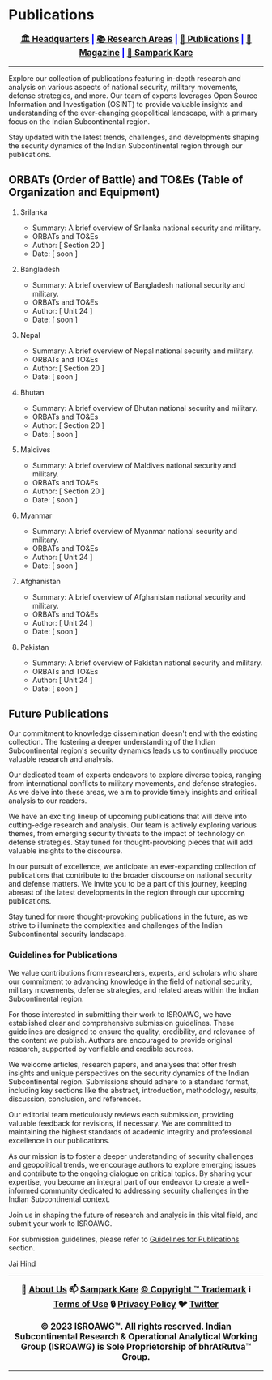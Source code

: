 # **Publications**

<div align="center" style="font-weight: bold; font-size: larger; color: #0000ff;">

[🏛️ Headquarters](../home.md) | [📚 Research Areas](../aboutus/research.md) | [📝 Publications](../publication/publications.md) | [📰 Magazine](../magazine/magazine.md) | [📮 Sampark Kare](../aboutus/sampark.md)

</div>

___

Explore our collection of publications featuring in-depth research and analysis on various aspects of national security, military movements, defense strategies, and more. Our team of experts leverages Open Source Information and Investigation (OSINT) to provide valuable insights and understanding of the ever-changing geopolitical landscape, with a primary focus on the Indian Subcontinental region.

Stay updated with the latest trends, challenges, and developments shaping the security dynamics of the Indian Subcontinental region through our publications.

## ORBATs (Order of Battle) and TO&Es (Table of Organization and Equipment)

1. Srilanka
   - Summary: A brief overview of Srilanka national security and military.
   - ORBATs and TO&Es
   - Author: [ Section 20 ]
   - Date: [ soon ]

2. Bangladesh
   - Summary: A brief overview of Bangladesh national security and military.
   - ORBATs and TO&Es
   - Author: [ Unit 24 ]
   - Date: [ soon ]

3. Nepal
   - Summary: A brief overview of Nepal national security and military.
   - ORBATs and TO&Es
   - Author: [ Section 20 ]
   - Date: [ soon ]

4. Bhutan
   - Summary: A brief overview of Bhutan national security and military.
   - ORBATs and TO&Es
   - Author: [ Section 20 ]
   - Date: [ soon ]

5. Maldives
   - Summary: A brief overview of Maldives national security and military.
   - ORBATs and TO&Es
   - Author: [ Section 20 ]
   - Date: [ soon ]

6. Myanmar
   - Summary: A brief overview of Myanmar national security and military.
   - ORBATs and TO&Es
   - Author: [ Unit 24 ]
   - Date: [ soon ]

7. Afghanistan
   - Summary: A brief overview of Afghanistan national security and military.
   - ORBATs and TO&Es
   - Author: [ Unit 24 ]
   - Date: [ soon ]

8. Pakistan
   - Summary: A brief overview of Pakistan national security and military.
   - ORBATs and TO&Es
   - Author: [ Unit 24 ]
   - Date: [ soon ]

## Future Publications

Our commitment to knowledge dissemination doesn't end with the existing collection. The fostering a deeper understanding of the Indian Subcontinental region's security dynamics leads us to continually produce valuable research and analysis.

Our dedicated team of experts endeavors to explore diverse topics, ranging from international conflicts to military movements, and defense strategies. As we delve into these areas, we aim to provide timely insights and critical analysis to our readers.

We have an exciting lineup of upcoming publications that will delve into cutting-edge research and analysis. Our team is actively exploring various themes, from emerging security threats to the impact of technology on defense strategies. Stay tuned for thought-provoking pieces that will add valuable insights to the discourse.

In our pursuit of excellence, we anticipate an ever-expanding collection of publications that contribute to the broader discourse on national security and defense matters. We invite you to be a part of this journey, keeping abreast of the latest developments in the region through our upcoming publications.

Stay tuned for more thought-provoking publications in the future, as we strive to illuminate the complexities and challenges of the Indian Subcontinental security landscape.

### **Guidelines for Publications**

We value contributions from researchers, experts, and scholars who share our commitment to advancing knowledge in the field of national security, military movements, defense strategies, and related areas within the Indian Subcontinental region.

For those interested in submitting their work to ISROAWG, we have established clear and comprehensive submission guidelines. These guidelines are designed to ensure the quality, credibility, and relevance of the content we publish. Authors are encouraged to provide original research, supported by verifiable and credible sources.

We welcome articles, research papers, and analyses that offer fresh insights and unique perspectives on the security dynamics of the Indian Subcontinental region. Submissions should adhere to a standard format, including key sections like the abstract, introduction, methodology, results, discussion, conclusion, and references.

Our editorial team meticulously reviews each submission, providing valuable feedback for revisions, if necessary. We are committed to maintaining the highest standards of academic integrity and professional excellence in our publications.

As our mission is to foster a deeper understanding of security challenges and geopolitical trends, we encourage authors to explore emerging issues and contribute to the ongoing dialogue on critical topics. By sharing your expertise, you become an integral part of our endeavor to create a well-informed community dedicated to addressing security challenges in the Indian Subcontinental context.

Join us in shaping the future of research and analysis in this vital field, and submit your work to ISROAWG.

For submission guidelines, please refer to [Guidelines for Publications](guideline.md) section.

Jai Hind

___

<div align="center" style="font-weight: bold; font-size: larger;">

📝 [About Us](../aboutus/about.md) 📫 [Sampark Kare](../aboutus/sampark.md) [© Copyright ™️ Trademark](../aboutus/copyright&trademark.md) ℹ️ [Terms of Use](../aboutus/termsofuse.md) 🔒 [Privacy Policy](../aboutus/privacy&policy.md) 🐦 [Twitter](https://twitter.com/ISROAWG)

© 2023 ISROAWG™️. All rights reserved.
Indian Subcontinental Research & Operational Analytical Working Group (ISROAWG) is Sole Proprietorship of bhrAtRutva™️ Group.

</div>

___
